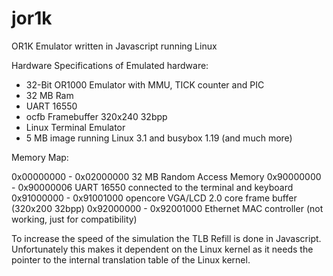 jor1k
=====

OR1K Emulator written in Javascript running Linux

Hardware Specifications of Emulated hardware:

-    32-Bit OR1000 Emulator with MMU, TICK counter and PIC 
-    32 MB Ram
-    UART 16550
-    ocfb Framebuffer 320x240 32bpp
-    Linux Terminal Emulator
-    5 MB image running Linux 3.1 and busybox 1.19 (and much more)
    
Memory Map:

0x00000000 - 0x02000000		32 MB Random Access Memory
0x90000000 - 0x90000006 	UART 16550 connected to the terminal and keyboard
0x91000000 - 0x91001000		opencore VGA/LCD 2.0 core frame buffer (320x200 32bpp)
0x92000000 - 0x92001000		Ethernet MAC controller (not working, just for compatibility)

To increase the speed of the simulation the TLB Refill is done in Javascript. Unfortunately 
this makes it dependent on the Linux kernel as it needs the pointer to the internal translation table of 
the Linux kernel.

